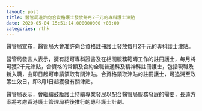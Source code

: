 ```yaml
---
layout: post
title: 醫管局准許向合資格護士發放每月2千元的專科護士津貼
date: 2020-05-04 15:51:14.000000000 +08:00
categories: rthk
---
```


醫管局宣布，醫管局大會准許向合資格註冊護士發放每月2千元的專科護士津貼。

醫管局發言人表示，擁有認可專科證書及在相關服務範疇工作的註冊護士，每月將可獲2千元津貼，合資格的常額及合約全職普通科及精神科註冊護士，包括現職及新入職，由即日起可申請領取有關津貼。合資格領取津貼的註冊護士，可追溯至政策生效日，即3月1日起獲發有關津貼。
 
醫管局表示，會繼續鼓勵護士持續專業發展以配合醫管局服務發展的需要，長遠方案將考慮香港護士管理局稍後推行的專科護士計劃。
